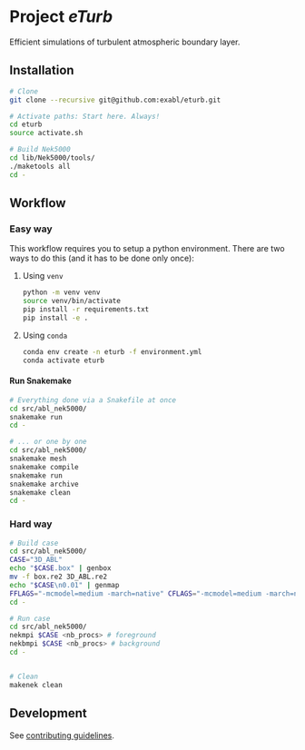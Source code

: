 # Project *eTurb*

Efficient simulations of turbulent atmospheric boundary layer.

## Installation

```sh
# Clone
git clone --recursive git@github.com:exabl/eturb.git

# Activate paths: Start here. Always!
cd eturb
source activate.sh

# Build Nek5000
cd lib/Nek5000/tools/
./maketools all
cd -

```

## Workflow

### Easy way

This workflow requires you to setup a python environment. There are two ways to
do this (and it has to be done only once):

1. Using `venv`
   ```sh
   python -m venv venv
   source venv/bin/activate
   pip install -r requirements.txt
   pip install -e .
   ```
2. Using `conda`
   ```sh
   conda env create -n eturb -f environment.yml
   conda activate eturb
   ```

#### Run Snakemake
```sh
# Everything done via a Snakefile at once
cd src/abl_nek5000/
snakemake run
cd -

# ... or one by one
cd src/abl_nek5000/
snakemake mesh
snakemake compile
snakemake run
snakemake archive
snakemake clean
cd -

```

### Hard way

```sh
# Build case
cd src/abl_nek5000/
CASE="3D_ABL"
echo "$CASE.box" | genbox
mv -f box.re2 3D_ABL.re2
echo "$CASE\n0.01" | genmap
FFLAGS="-mcmodel=medium -march=native" CFLAGS="-mcmodel=medium -march=native" makenek
cd -

# Run case
cd src/abl_nek5000/
nekmpi $CASE <nb_procs> # foreground
nekbmpi $CASE <nb_procs> # background
cd -


# Clean
makenek clean

```

## Development

See [contributing guidelines](CONTRIBUTING.md).
